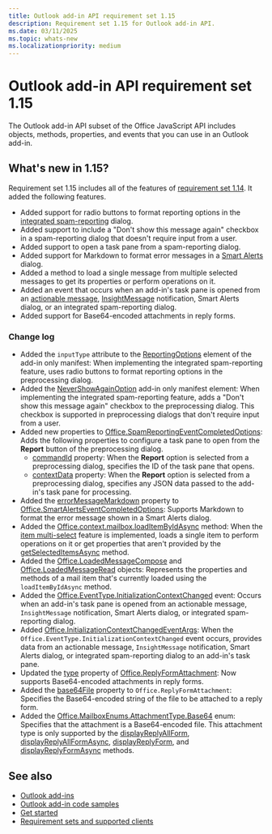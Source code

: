 ```yaml
---
title: Outlook add-in API requirement set 1.15
description: Requirement set 1.15 for Outlook add-in API.
ms.date: 03/11/2025
ms.topic: whats-new
ms.localizationpriority: medium
---
```


# Outlook add-in API requirement set 1.15

The Outlook add-in API subset of the Office JavaScript API includes objects, methods, properties, and events that you can use in an Outlook add-in.

## What's new in 1.15?

Requirement set 1.15 includes all of the features of [requirement set 1.14](../requirement-set-1.14/outlook-requirement-set-1.14.md). It added the following features.

- Added support for radio buttons to format reporting options in the [integrated spam-reporting](/office/dev/add-ins/outlook/spam-reporting) dialog.
- Added support to include a "Don't show this message again" checkbox in a spam-reporting dialog that doesn't require input from a user.
- Added support to open a task pane from a spam-reporting dialog.
- Added support for Markdown to format error messages in a [Smart Alerts](/office/dev/add-ins/outlook/onmessagesend-onappointmentsend-events) dialog.
- Added a method to load a single message from multiple selected messages to get its properties or perform operations on it.
- Added an event that occurs when an add-in's task pane is opened from an [actionable message](/outlook/actionable-messages), [InsightMessage](/javascript/api/outlook/office.mailboxenums.itemnotificationmessagetype?view=outlook-js-1.15&preserve-view=true#fields) notification, Smart Alerts dialog, or an integrated spam-reporting dialog.
- Added support for Base64-encoded attachments in reply forms.

### Change log

- Added the `inputType` attribute to the [ReportingOptions](/javascript/api/manifest/reportingoptions?view=outlook-js-1.15&preserve-view=true#attributes) element of the add-in only manifest: When implementing the integrated spam-reporting feature, uses radio buttons to format reporting options in the preprocessing dialog.
- Added the [NeverShowAgainOption](/javascript/api/manifest/preprocessingdialog?view=outlook-js-1.15&preserve-view=true#child-elements) add-in only manifest element: When implementing the integrated spam-reporting feature, adds a "Don't show this message again" checkbox to the preprocessing dialog. This checkbox is supported in preprocessing dialogs that don't require input from a user.
- Added new properties to [Office.SpamReportingEventCompletedOptions](/javascript/api/outlook/office.spamreportingeventcompletedoptions?view=outlook-js-1.15&preserve-view=true): Adds the following properties to configure a task pane to open from the **Report** button of the preprocessing dialog.
  - [commandId](/javascript/api/outlook/office.spamreportingeventcompletedoptions?view=outlook-js-1.15&preserve-view=true#outlook-office-spamreportingeventcompletedoptions-commandid-member) property: When the **Report** option is selected from a preprocessing dialog, specifies the ID of the task pane that opens.
  - [contextData](/javascript/api/outlook/office.spamreportingeventcompletedoptions?view=outlook-js-1.15&preserve-view=true#outlook-office-spamreportingeventcompletedoptions-contextdata-member) property: When the **Report** option is selected from a preprocessing dialog, specifies any JSON data passed to the add-in's task pane for processing.
- Added the [errorMessageMarkdown](/javascript/api/outlook/office.smartalertseventcompletedoptions?view=outlook-js-1.15&preserve-view=true#outlook-office-smartalertseventcompletedoptions-errormessagemarkdown-member) property to [Office.SmartAlertsEventCompletedOptions](/javascript/api/outlook/office.smartalertseventcompletedoptions?view=outlook-js-1.15&preserve-view=true): Supports Markdown to format the error message shown in a Smart Alerts dialog.
- Added the [Office.context.mailbox.loadItemByIdAsync](/javascript/api/outlook/office.mailbox?view=outlook-js-1.15&preserve-view=true#outlook-office-mailbox-loaditembyidasync-member(1)) method: When the [item multi-select](/office/dev/add-ins/outlook/item-multi-select) feature is implemented, loads a single item to perform operations on it or get properties that aren't provided by the [getSelectedItemsAsync](/javascript/api/outlook/office.mailbox?view=outlook-js-1.15&preserve-view=true#outlook-office-mailbox-getselecteditemsasync-member(1)) method.
- Added the [Office.LoadedMessageCompose](/javascript/api/outlook/office.loadedmessagecompose?view=outlook-js-1.15&preserve-view=true) and [Office.LoadedMessageRead](/javascript/api/outlook/office.loadedmessageread?view=outlook-js-1.15&preserve-view=true) objects: Represents the properties and methods of a mail item that's currently loaded using the `loadItemByIdAsync` method.
- Added the [Office.EventType.InitializationContextChanged](/javascript/api/office/office.eventtype?view=outlook-js-1.15&preserve-view=true#fields) event: Occurs when an add-in's task pane is opened from an actionable message, `InsightMessage` notification, Smart Alerts dialog, or integrated spam-reporting dialog.
- Added [Office.InitializationContextChangedEventArgs](/javascript/api/outlook/office.initializationcontextchangedeventargs?view=outlook-js-1.15&preserve-view=true): When the `Office.EventType.InitializationContextChanged` event occurs, provides data from an actionable message, `InsightMessage` notification, Smart Alerts dialog, or integrated spam-reporting dialog to an add-in's task pane.
- Updated the [type](/javascript/api/outlook/office.replyformattachment?view=outlook-js-1.15&preserve-view=true#outlook-office-replyformattachment-type-member) property of [Office.ReplyFormAttachment](/javascript/api/outlook/office.replyformattachment?view=outlook-js-1.15&preserve-view=true): Now supports Base64-encoded attachments in reply forms.
- Added the [base64File](/javascript/api/outlook/office.replyformattachment?view=outlook-js-1.15&preserve-view=true#outlook-office-replyformattachment-base64file-member) property to `Office.ReplyFormAttachment`: Specifies the Base64-encoded string of the file to be attached to a reply form.
- Added the [Office.MailboxEnums.AttachmentType.Base64](/javascript/api/outlook/office.mailboxenums.attachmenttype?view=outlook-js-1.15&preserve-view=true#fields) enum: Specifies that the attachment is a Base64-encoded file. This attachment type is only supported by the [displayReplyAllForm](office.context.mailbox.item.md#methods), [displayReplyAllFormAsync](office.context.mailbox.item.md#methods), [displayReplyForm](office.context.mailbox.item.md#methods), and [displayReplyFormAsync](office.context.mailbox.item.md#methods) methods.

## See also

- [Outlook add-ins](/office/dev/add-ins/outlook/outlook-add-ins-overview)
- [Outlook add-in code samples](https://developer.microsoft.com/outlook/gallery/?filterBy=Outlook,Samples,Add-ins)
- [Get started](/office/dev/add-ins/quickstarts/outlook-quickstart)
- [Requirement sets and supported clients](../outlook-api-requirement-sets.md)

